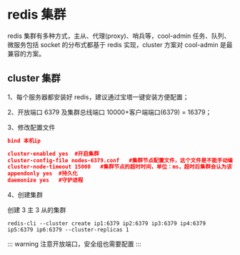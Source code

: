# redis 集群

redis 集群有多种方式，主从、代理(proxy)、哨兵等，cool-admin 任务、队列、微服务包括 socket 的分布式都基于 redis 实现，cluster 方案对 cool-admin 是最兼容的方案。

## cluster 集群

1、每个服务器都安装好 redis，建议通过宝塔一键安装方便配置；

2、开放端口 6379 及集群总线端口 10000+客户端端口(6379) = 16379；

3、修改配置文件

```json
bind 本机ip

cluster-enabled yes  #开启集群
cluster-config-file nodes-6379.conf   #集群节点配置文件，这个文件是不能手动编辑的。确保每一个集群节点的配置文件不通
cluster-node-timeout 15000   #集群节点的超时时间，单位：ms，超时后集群会认为该节点失败
appendonly yes  #持久化
daemonize yes   #守护进程
```

4、创建集群

创建 3 主 3 从的集群

```shell
redis-cli --cluster create ip1:6379 ip2:6379 ip3:6379 ip4:6379 ip5:6379 ip6:6379 --cluster-replicas 1
```

::: warning
注意开放端口，安全组也需要配置
:::
